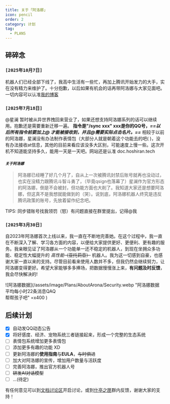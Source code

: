 ```yaml
---
title: 关于「阿洛娜」
icon: pencil
order: 2
category: 计划
tag:
  - PLANS
---
```


## **碎碎念**

### **`[2025年10月7日]`**

机器人们已经全部下线了，我高中生活有一些忙，再加上腾讯开始发力的大手，实在没有精力来维护了。十分抱歉，以后如果有机会的话再带阿洛娜与大家见面吧。一切内容可以认准[我的博客](https://blog.echomirix.top)


### **`[2025年7月18日]`**
@星澜 暂时被从异世界拽回来营业了，如果还想支持阿洛娜系列的话可以继续用。抱歉还是需要重新迁移一遍。 **指令是"/sync xxx" xxx是你的QQ号，_==以后所有指令前要加上@ 才能被接收到，并且@需要实际点击名片。==_** 相较于以前的阿洛娜，星澜没有办法制作表情包（大部分人就是朝着这个功能去的吧( )，没有办法接收at信息，其他的目前来看应该没多大区别，可能速度上慢一些。这次开机不知道能坚持多久，能用一天是一天吧。网站还是认准 doc.hoshiran.tech

#### **_`关于阿洛娜`_**

> 阿洛娜已经睡了好几个月了，自从上一次被腾讯封禁后账号就再也没动过，也实在没精力跟腾讯斗智斗勇了，（毕竟qsign也落幕了）星澜作为官方形态的阿洛娜，倒是不会被封，但功能方面也大削了。我知道大家还是想要阿洛娜，但这真不是我想就能做到的（哭）。说到底，阿洛娜机器人终究是违反腾讯政策的账号，先放着留作纪念吧。


TIPS: 同步错账号找我领罚（怒）有问题直接在群里提出，记得@我


### **`[2025年3月30日]`**
自2023年阿洛娜首次上线以来，我一直在不断地完善她。在这个过程中，我一直在不断深入了解、学习各方面的内容，以便给大家提供更好、更便利、更有趣的服务。我亲眼见证了阿洛娜从一个功能单一还不稳定的机器人，到现在坐拥众多功能、稳定性大幅提升的 *高性能*~~（亚托莉音）~~ 机器人。我为这一切感到自豪，也感谢大家一直以来的支持。尽管目前看来使用人数并不多，但我仍然会继续努力，让阿洛娜变得更好。希望大家能够多多捧场，把数据慢慢涨上来，**有问题及时反馈**，我会尽快解决的!

![阿洛娜数据](/assets/image/Plans/AboutArona/Security.webp "阿洛娜数据<br>平均每小时22条消息QAQ<br>帮帮孩子吧" =x400 )

## **后续计划**

- [x] 自动发QQ动态公告
- [x] 将好感度、经济、宠物系统三者链接起来，形成一个完整的生态系统
- [ ] 表情包系统增加更多表情包
- [ ] 添加更多有趣的功能 XD
- [ ] 更新阿洛娜的**使用指南**与**EULA**，~~与时俱进~~
- [ ] 加大对阿洛娜的宣传，增加用户数量与活跃度
- [ ] 完善阿洛娜，推出官方机器人号
- [ ] ~~研发AI对话模型~~
- [ ] ...(待定)

有任何意见可以到[文档讨论区](https://github.com/NaxidaAndHoshiran/AronaQQBotDoc/discussions)开启讨论，或到[什亭之匣](https://qm.qq.com/q/Xh6RaGrOgg)群内反馈，谢谢大家的支持！

<!-- ## **后记** -->